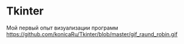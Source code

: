 # Tkinter
Мой первый опыт визуализации программ
https://github.com/konicaRu/Tkinter/blob/master/gif_raund_robin.gif
